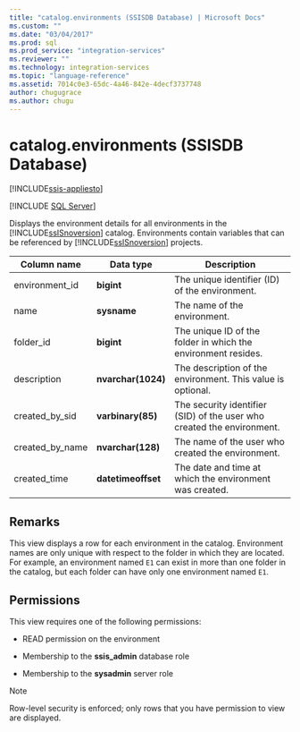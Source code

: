 ```yaml
---
title: "catalog.environments (SSISDB Database) | Microsoft Docs"
ms.custom: ""
ms.date: "03/04/2017"
ms.prod: sql
ms.prod_service: "integration-services"
ms.reviewer: ""
ms.technology: integration-services
ms.topic: "language-reference"
ms.assetid: 7014c0e3-65dc-4a46-842e-4decf3737748
author: chugugrace
ms.author: chugu
---
```

# catalog.environments (SSISDB Database)

[!INCLUDE[ssis-appliesto](../../includes/applies-to-version/sqlserver-ssis.md)]


[!INCLUDE [SQL Server](../../includes/applies-to-version/sqlserver.md)]

  Displays the environment details for all environments in the [!INCLUDE[ssISnoversion](../../includes/ssisnoversion-md.md)] catalog. Environments contain variables that can be referenced by [!INCLUDE[ssISnoversion](../../includes/ssisnoversion-md.md)] projects.  
  
|Column name|Data type|Description|  
|-----------------|---------------|-----------------|  
|environment_id|**bigint**|The unique identifier (ID) of the environment.|  
|name|**sysname**|The name of the environment.|  
|folder_id|**bigint**|The unique ID of the folder in which the environment resides.|  
|description|**nvarchar(1024)**|The description of the environment. This value is optional.|  
|created_by_sid|**varbinary(85)**|The security identifier (SID) of the user who created the environment.|  
|created_by_name|**nvarchar(128)**|The name of the user who created the environment.|  
|created_time|**datetimeoffset**|The date and time at which the environment was created.|  
  
## Remarks  
 This view displays a row for each environment in the catalog. Environment names are only unique with respect to the folder in which they are located. For example, an environment named `E1` can exist in more than one folder in the catalog, but each folder can have only one environment named `E1`.  
  
## Permissions  
 This view requires one of the following permissions:  
  
-   READ permission on the environment  
  
-   Membership to the **ssis_admin** database role  
  
-   Membership to the **sysadmin** server role  
  
> [!NOTE]  
>  Row-level security is enforced; only rows that you have permission to view are displayed.  
  
  
